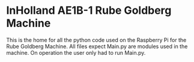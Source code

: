 # InHolland AE1B-1 Rube Goldberg Machine
This is the home for all the python code used on the Raspberry Pi for the Rube Goldberg Machine. All files expect Main.py are modules used in the machine. On operation the user only had to run Main.py.



